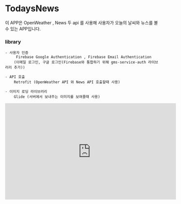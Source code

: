 # TodaysNews
  이 APP은 OpenWeather , News 두 api 를 사용해 사용자가 오늘의 날씨와 뉴스를 볼수 있는
 APP입니다.

### library  
    - 사용자 인증
         Firebase Google Authentication , Firebase Email Authentication
        (이메일 로그인, 구글 로그인(Firebase와 통합하기 위해 gms-service-auth 라이브러리 추가))

    - API 호출
        Retrofit (OpenWeather API 와 News API 호출할때 사용)

    - 이미지 로딩 라이브러리
        Glide (서버에서 보내주는 이미지를 보여줄때 사용)

<iframe width="560" height="315" src="https://www.youtube.com/watch?v=U6TIXF1g58E" frameborder="0" allowfullscreen></iframe>
